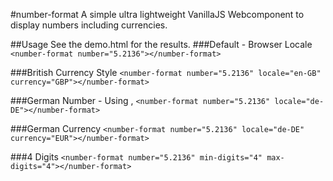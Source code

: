 #number-format
A simple ultra lightweight VanillaJS Webcomponent to display numbers including currencies.

##Usage 
See the demo.html for the results.
###Default - Browser Locale
`<number-format number="5.2136"></number-format>`

###British Currency Style
`<number-format number="5.2136" locale="en-GB" currency="GBP"></number-format>`

###German Number - Using ,
`<number-format number="5.2136" locale="de-DE"></number-format>`

###German Currency
`<number-format number="5.2136" locale="de-DE" currency="EUR"></number-format>`

###4 Digits
`<number-format number="5.2136" min-digits="4" max-digits="4"></number-format>`
